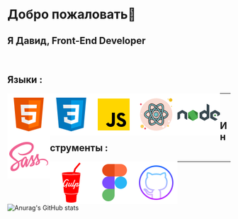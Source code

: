 # Добро пожаловать👋 

## Я Давид, Front-End Developer

<br>

## Языки :

<img align=left src="img/html.svg">
<img align=left src="img/css.svg">
<img align=left src="img/js.svg">
<img align=left src="img/react.svg">
<img align=left src="img/node.svg">
<img align=left src="img/sass.svg">

<hr>
<br>

## Инструменты :

<img align=left src="img/gulp.svg">
<img align=left src="img/figma.svg">
<img align=left src="img/github.svg">

<hr>
<br>

![Anurag's GitHub stats](https://github-readme-stats.vercel.app/api?username=davida07&show_icons=true&theme=radical)






